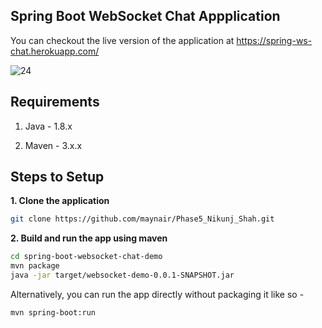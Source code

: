 ## Spring Boot WebSocket Chat Appplication

You can checkout the live version of the application at https://spring-ws-chat.herokuapp.com/

![24](https://user-images.githubusercontent.com/79871411/127785145-931c3226-d21a-4957-a172-9e3c4a105bb8.PNG)


## Requirements

1. Java - 1.8.x

2. Maven - 3.x.x

## Steps to Setup

**1. Clone the application**

```bash
git clone https://github.com/maynair/Phase5_Nikunj_Shah.git
```

**2. Build and run the app using maven**

```bash
cd spring-boot-websocket-chat-demo
mvn package
java -jar target/websocket-demo-0.0.1-SNAPSHOT.jar
```

Alternatively, you can run the app directly without packaging it like so -

```bash
mvn spring-boot:run
```


